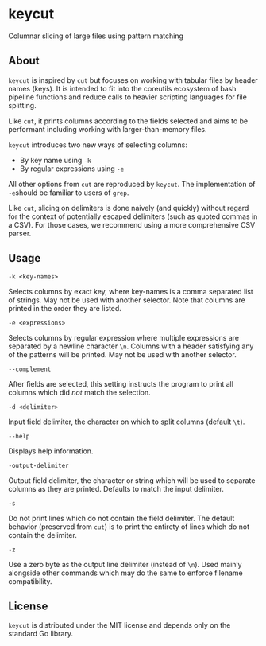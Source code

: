 # keycut
Columnar slicing of large files using pattern matching

## About
`keycut` is inspired by `cut` but focuses on working with tabular files by header names (keys).
It is intended to fit into the coreutils ecosystem of bash pipeline functions and reduce calls to heavier scripting languages for file splitting.

Like `cut`, it prints columns according to the fields selected and aims to be performant including working with larger-than-memory files.

`keycut` introduces two new ways of selecting columns:
- By key name using `-k`
- By regular expressions using `-e`

All other options from `cut` are reproduced by `keycut`.
The implementation of `-e`should be familiar to users of `grep`.

Like `cut`, slicing on delimiters is done naively (and quickly) without regard for the context of potentially escaped delimiters (such as quoted commas in a CSV). For those cases, we recommend using a more comprehensive CSV parser.

## Usage
`-k <key-names>`

Selects columns by exact key, where key-names is a comma separated list of strings.
May not be used with another selector.
Note that columns are printed in the order they are listed.

`-e <expressions>`

Selects columns by regular expression where multiple expressions are separated by a newline character `\n`.
Columns with a header satisfying any of the patterns will be printed.
May not be used with another selector.

`--complement` 

After fields are selected, this setting instructs the program to print all columns which did *not* match the selection.

`-d <delimiter>` 

Input field delimiter, the character on which to split columns (default `\t`).

`--help`

Displays help information.

`-output-delimiter` 

Output field delimiter, the character or string which will be used to separate columns as they are printed. Defaults to match the input delimiter.

`-s`

Do not print lines which do not contain the field delimiter.
The default behavior (preserved from `cut`) is to print the entirety of lines which do not contain the delimiter.

`-z`

Use a zero byte as the output line delimiter (instead of `\n`).
Used mainly alongside other commands which may do the same to enforce filename compatibility.

## License
`keycut` is distributed under the MIT license and depends only on the standard Go library.
